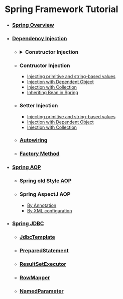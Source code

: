 # Spring Framework Tutorial

- ### [Spring Overview](1_Spring_Overview/README.md)
 
- ### [Dependency Injection](2_Dependency_Injection/README.md)

  - ### <details><summary>Constructor Injection</summary>
    <p>

    </p>
    </details>

  - ### Contructor Injection
    - [Injecting primitive and string-based values](2_Dependency_Injection/Constructor_Injection/Injecting_primitive_and_String_based_values/README.md)
    - [Injection with Dependent Object](2_Dependency_Injection/Constructor_Injection/Injection_with_Dependant_Object/README.md)
    - [Injection with Collection](2_Dependency_Injection/Constructor_Injection/Injection_with_Collection/README.md)
    - [Inheriting Bean in Spring](2_Dependency_Injection/Constructor_Injection/Inheriting_Bean_in_Spring/README.md)
    
  - ### Setter Injection
    - [Injecting primitive and string-based values](2_Dependency_Injection/Setter_Injection/Injecting_primitive_and_String_based_values/README.md)
    - [Injection with Dependent Object](2_Dependency_Injection/Setter_Injection/Injection_with_Dependant_Object/README.md)
    - [Injection with Collection](2_Dependency_Injection/Setter_Injection/Injection_with_Collection/README.md)
    
  - ### [Autowiring](2_Dependency_Injection/Autowiring/README.md)
  
  - ### [Factory Method](2_Dependency_Injection/Factory_Method/README.md)
  
- ### [Spring AOP](3_Spring_AOP/README.md)

  - ### [Spring old Style AOP](3_Spring_AOP/Old_Style/README.md)
  
  - ### Spring AspectJ AOP
    - [By Annotation](3_Spring_AOP/AspectJ/Annotation/README.md)
    - [By XML configuration](3_Spring_AOP/AspectJ/XML/README.md)
    
- ### [Spring JDBC](4_Spring_JDBC/README.md)
  - ### [JdbcTemplate](4_Spring_JDBC/Jdbc_Template_Example/README.md)
  - ### [PreparedStatement](4_Spring_JDBC/Prepared_Statement_Example/README.md)
  - ### [ResultSetExecutor](4_Spring_JDBC/Result_Set_Example/README.md)
  - ### [RowMapper](4_Spring_JDBC/Row_Mapper_Example/README.md)
  - ### [NamedParameter](4_Spring_JDBC/Named_Parameter_Example/README.md)
